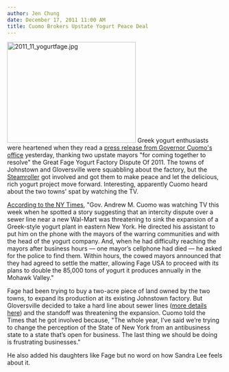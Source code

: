 ```yaml
---
author: Jen Chung
date: December 17, 2011 11:00 AM
title: Cuomo Brokers Upstate Yogurt Peace Deal
---
```


<p><span class="mt-enclosure mt-enclosure-image" style="display: inline;"> <img alt="2011_11_yogurtfage.jpg" src="https://web.archive.org/web/20120104103755im_/http://gothamist.com/attachments/jen/2011_11_yogurtfage.jpg" width="300" height="235" class="image-left"> </span>Greek yogurt enthusiasts were heartened when they read a <a href="https://web.archive.org/web/20120104103755/http://www.governor.ny.gov/press/12162011StatementFromGovernorCuomo">press release from Governor Cuomo&apos;s office</a> yesterday, thanking two upstate mayors &quot;for coming together to resolve&quot; the Great Fage Yogurt Factory Dispute Of 2011. The towns of Johnstown and Gloversville were squabbling about the factory, but the <a href="https://web.archive.org/web/20120104103755/http://gothamist.com/2011/12/08/cuomo_shows_off_political_muscle_in.php">Steamroller</a> got involved and got them to make peace and let the delicious, rich yogurt project move forward.  Interesting, apparently Cuomo heard about the two towns&apos; spat by watching the TV.</p>

<p><a href="https://web.archive.org/web/20120104103755/http://www.nytimes.com/2011/12/17/nyregion/cuomo-brings-peaceful-end-to-intercity-yogurt-war.html?partner=rss&amp;emc=rss">According to the NY Times</a>, &quot;Gov. Andrew M. Cuomo was watching TV this week when he spotted a story suggesting that an intercity dispute over a sewer line near a new Wal-Mart was threatening to sink the expansion of a Greek-style yogurt plant in eastern New York. He directed his assistant to put him on the phone with the mayors of the warring communities and with the head of the yogurt company. And, when he had difficulty reaching the mayors after business hours &#x2014; one mayor&#x2019;s cellphone had died &#x2014; he asked for the police to find them. Within hours, the cowed mayors announced that they had agreed to settle the matter, allowing Fage USA to proceed with its plans to double the 85,000 tons of yogurt it produces annually in the Mohawk Valley.&quot;</p>

<p>Fage had been trying to buy a two-acre piece of land owned by the two towns, to expand its production at its existing Johnstown factory. But Gloversville decided to take a hard line about sewer lines (<a href="https://web.archive.org/web/20120104103755/http://leaderherald.com/page/content.detail/id/543044/Both-cities-win-in-agreement.html">more details here</a>) and the standoff was threatening the expansion.  Cuomo told the Times that he got involved because, &quot;The whole year, I&#x2019;ve said we&#x2019;re trying to change the perception of the State of New York from an antibusiness state to a state that&#x2019;s open for business. The last thing we should be doing is frustrating businesses.&quot; </p>

<p>He also added his daughters like Fage but no word on how Sandra Lee feels about it.</p>